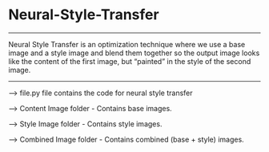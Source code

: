 # Neural-Style-Transfer

----------------------------------------------------------------------------
Neural Style Transfer is an optimization technique where we use a base image 
and a style image and blend them together so the output image looks like the
content of the first image, but “painted” in the style of the second image.

---------------------------------------------------------------------------
--> file.py file contains the code for neural style transfer

--> Content Image folder - Contains base images.

--> Style Image folder - Contains style images.

--> Combined Image folder - Contains combined (base + style) images.
